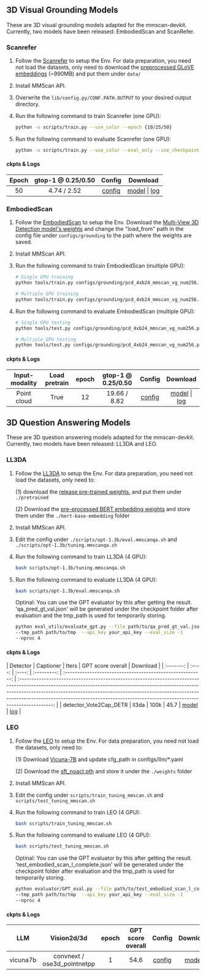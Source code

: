 ## 3D Visual Grounding Models

These are 3D visual grounding models adapted for the mmscan-devkit. Currently, two models have been released: EmbodiedScan and ScanRefer.

### Scanrefer

1. Follow the [Scanrefer](https://github.com/daveredrum/ScanRefer/blob/master/README.md) to setup the Env. For data preparation, you need not load the datasets, only need to download the [preprocessed GLoVE embeddings](https://kaldir.vc.in.tum.de/glove.p) (~990MB) and put them under `data/`

2. Install MMScan API.

3. Overwrite the `lib/config.py/CONF.PATH.OUTPUT` to your desired output directory.

4. Run the following command to train Scanrefer (one GPU):

   ```bash
   python -u scripts/train.py --use_color --epoch {10/25/50}
   ```

5. Run the following command to evaluate Scanrefer (one GPU):

   ```bash
   python -u scripts/train.py --use_color --eval_only --use_checkpoint "path/to/pth"
   ```
#### ckpts & Logs

| Epoch |   gtop-1 @ 0.25/0.50  |                           Config                           |                                                                                                                                                                 Download                                                                                                                                                                 |
| :-------:   | :---------: | :--------------------------------------------------------: | :--------------------------------------------------------------------------------------------------------------------------------------------------------------------------------------------------------------------------------------------------------------------------------------------------------------------------------------: |
| 50 |  4.74 / 2.52    |    [config](https://drive.google.com/file/d/1iJtsjt4K8qhNikY8UmIfiQy1CzIaSgyU/view?usp=drive_link)    |             [model](https://drive.google.com/file/d/1C0-AJweXEc-cHTe9tLJ3Shgqyd44tXqY/view?usp=drive_link) \| [log](https://drive.google.com/file/d/1ENOS2FE7fkLPWjIf9J76VgiPrn6dGKvi/view?usp=drive_link)  
### EmbodiedScan

1. Follow the [EmbodiedScan](https://github.com/OpenRobotLab/EmbodiedScan/blob/main/README.md) to setup the Env. Download the [Multi-View 3D Detection model's weights](https://download.openmmlab.com/mim-example/embodiedscan/mv-3ddet.pth) and change the "load_from" path in the config file under `configs/grounding` to the path where the weights are saved.

2. Install MMScan API.

3. Run the following command to train EmbodiedScan (multiple GPU):

   ```bash
   # Single GPU training
   python tools/train.py configs/grounding/pcd_4xb24_mmscan_vg_num256.py --work-dir=path/to/save

   # Multiple GPU training
   python tools/train.py configs/grounding/pcd_4xb24_mmscan_vg_num256.py --work-dir=path/to/save --launcher="pytorch"
   ```

4. Run the following command to evaluate EmbodiedScan (multiple GPU):

   ```bash
   # Single GPU testing
   python tools/test.py configs/grounding/pcd_4xb24_mmscan_vg_num256.py path/to/load_pth

   # Multiple GPU testing
   python tools/test.py configs/grounding/pcd_4xb24_mmscan_vg_num256.py path/to/load_pth --launcher="pytorch"
   ```
#### ckpts & Logs

| Input-modality  | Load pretrain | epoch |  gtop-1 @ 0.25/0.50  |                           Config                           |                                                                                                                                                                 Download                                                                                                                                                                 |
| :-------:  | :----: | :----: | :---------: | :--------------------------------------------------------: | :--------------------------------------------------------------------------------------------------------------------------------------------------------------------------------------------------------------------------------------------------------------------------------------------------------------------------------------: |
| Point cloud   |  True  |  12 |  19.66 / 8.82     |    [config](https://github.com/rbler1234/EmbodiedScan/blob/mmscan-devkit/models/EmbodiedScan/configs/grounding/pcd_4xb24_mmscan_vg_num256.py)    |             [model](https://drive.google.com/file/d/1F6cHY6-JVzAk6xg5s61aTT-vD-eu_4DD/view?usp=drive_link) \| [log](https://drive.google.com/file/d/1Ua_-Z2G3g0CthbeBkrR1a7_sqg_Spd9s/view?usp=drive_link)  

## 3D Question Answering Models

These are 3D question answering models adapted for the mmscan-devkit. Currently, two models have been released: LL3DA and LEO.

### LL3DA

1. Follow the [LL3DA](https://github.com/Open3DA/LL3DA/blob/main/README.md) to setup the Env. For data preparation, you need not load the datasets, only need to:

   (1) download the [release pre-trained weights.](https://huggingface.co/CH3COOK/LL3DA-weight-release/blob/main/ll3da-opt-1.3b.pth) and put them under `./pretrained`

   (2) Download the [pre-processed BERT embedding weights](https://huggingface.co/CH3COOK/bert-base-embedding/tree/main) and store them under the `./bert-base-embedding` folder

2. Install MMScan API.

3. Edit the config under `./scripts/opt-1.3b/eval.mmscanqa.sh` and `./scripts/opt-1.3b/tuning.mmscanqa.sh`

4. Run the following command to train LL3DA (4 GPU):

   ```bash
   bash scripts/opt-1.3b/tuning.mmscanqa.sh
   ```

5. Run the following command to evaluate LL3DA (4 GPU):

   ```bash
   bash scripts/opt-1.3b/eval.mmscanqa.sh
   ```

   Optinal: You can use the GPT evaluator by this after getting the result.
   'qa_pred_gt_val.json' will be generated under the checkpoint folder after evaluation and the tmp_path is used for temporarily storing.

   ```bash
   python eval_utils/evaluate_gpt.py --file path/to/qa_pred_gt_val.json
   --tmp_path path/to/tmp  --api_key your_api_key --eval_size -1
   --nproc 4
   ```
#### ckpts & Logs

| Detector  | Captioner | Iters |  GPT score overall  |                                                                                                                                                                       Download                                                                                                                                                                 |
| :-------:  | :----: | :----: | :---------: | :--------------------------------------------------------: | :--------------------------------------------------------------------------------------------------------------------------------------------------------------------------------------------------------------------------------------------------------------------------------------------------------------------------------------: |
| detector_Vote2Cap_DETR   |  ll3da  |  100k |  45.7     |             [model](https://drive.google.com/file/d/1mcWNHdfrhdbtySBtmG-QRH1Y1y5U3PDQ/view?usp=drive_link) \| [log](https://drive.google.com/file/d/1VHpcnO0QmAvMa0HuZa83TEjU6AiFrP42/view?usp=drive_link)             |



### LEO

1. Follow the [LEO](https://github.com/embodied-generalist/embodied-generalist/blob/main/README.md) to setup the Env. For data preparation, you need not load the datasets, only need to:

   (1) Download [Vicuna-7B](https://huggingface.co/huangjy-pku/vicuna-7b/tree/main) and update cfg_path in configs/llm/\*.yaml

   (2) Download the [sft_noact.pth](https://huggingface.co/datasets/huangjy-pku/LEO_data/tree/main) and store it under the `./weights` folder

2. Install MMScan API.

3. Edit the config under `scripts/train_tuning_mmscan.sh` and `scripts/test_tuning_mmscan.sh`

4. Run the following command to train LEO (4 GPU):

   ```bash
   bash scripts/train_tuning_mmscan.sh
   ```

5. Run the following command to evaluate LEO (4 GPU):

   ```bash
   bash scripts/test_tuning_mmscan.sh
   ```

   Optinal: You can use the GPT evaluator by this after getting the result.
   'test_embodied_scan_l_complete.json' will be generated under the checkpoint folder after evaluation and the tmp_path is used for temporarily storing.

   ```bash
   python evaluator/GPT_eval.py --file path/to/test_embodied_scan_l_complete.json
   --tmp_path path/to/tmp  --api_key your_api_key --eval_size -1
   --nproc 4
   ```
#### ckpts & Logs

| LLM  | Vision2d/3d | epoch |  GPT score overall  |                           Config                           |                                                                                                                                                                 Download                                                                                                                                                                 |
| :-------:  | :----: | :----: | :---------: | :--------------------------------------------------------: | :--------------------------------------------------------------------------------------------------------------------------------------------------------------------------------------------------------------------------------------------------------------------------------------------------------------------------------------: |
| vicuna7b   |  convnext / ose3d_pointnetpp  |  1 |  54.6     |    [config](https://drive.google.com/file/d/1CJccZd4TOaT_JdHj073UKwdA5PWUDtja/view?usp=drive_link)    |             [model](https://drive.google.com/drive/folders/1HZ38LwRe-1Q_VxlWy8vqvImFjtQ_b9iA?usp=drive_link)              |
